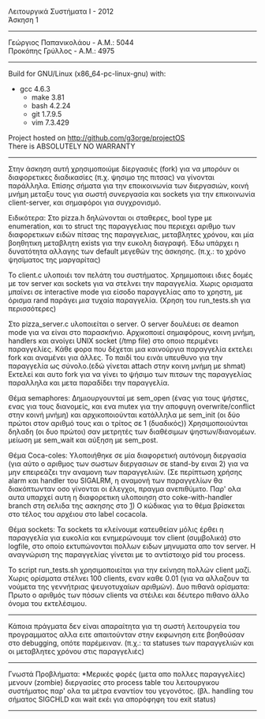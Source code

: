 Λειτουργικά Συστήματα Ι - 2012    
Άσκηση 1

----------
Γεώργιος Παπανικολάου - Α.Μ.: 5044    
Προκόπης Γρύλλος - Α.Μ.: 4975

----------
Build for GNU/Linux (x86_64-pc-linux-gnu) with:
  * gcc 4.6.3
	* make 3.81
	* bash 4.2.24
	* git 1.7.9.5
	* vim 7.3.429

Project hosted on http://github.com/g3orge/projectOS    
There is ABSOLUTELY NO WARRANTY

----------

Στην άσκηση αυτή χρησιμοποιύμε δίεργασιές (fork) για να μπορόυν οι διαφορετικες διαδικασίες (π.χ. ψησιμο της πιτσας) να γίνονται παράλληλα. Επίσης σήματα για την εποικοινωνία των διεργασιών, κοινή μνήμη μεταξυ τους για σωστή συνεργασία και sockets για την επικοινωνία client-server, και σημαφόροι για συγχρονισμό.

Ειδικότερα:
Στο pizza.h δηλώνονται οι σταθερες, bool type με enumeration, και το struct της παραγγελιας που περιεχει αριθμο των διαφορετικων ειδών πίτσας της παραγγελιας, μεταβλητες χρόνου, και μία βοηθητικη μεταβλητη exists για την ευκολη διαγραφή. Έδω υπάρχει η δυνατότητα αλλαγης των default μεγεθών της άσκησης. (π.χ.: το χρόνο ψησίματος της μαργαρίτας)

Το client.c υλοποιέι τον πελάτη του συστήματος. Χρημιμοποιει ιδιες δομές με τον server και sockets για να στελνει την παραγγελία. Χωρις ορισματα μπαίνει σε interactive mode για είσοδο παραγγελίας απο το χρηστη, με όρισμα rand παράγει *μια* τυχαία παραγγελία. (Χρηση του run_tests.sh για περισσότερες)

Στο pizza_server.c υλοποιείται ο server.
Ο server δουλέυει σε deamon mode για να είναι στο παρασκήνιο.
Αρχικοποιεί σημαφόρους, κοινη μνήμη, handlers και ανοίγει UNIX socket (/tmp file) στο οποιο περιμένει παραγγελίες. Κάθε φορα που δέχεται μια καινούργια παραγγελία εκτελει fork και αναμένει για άλλες. Το παιδί του εινάι υπευθυνο για την παραγγελία ως σύνολο.(εδώ γίνεται attach στην κοινη μνήμη με shmat) Εκτελεί και αυτο fork για να γίνει το ψήσιμο των πιτσων της παραγγελίας παραλληλα και μετα παραδίδει την παραγγελία.

Θέμα semaphores:
Δημιουργουνταί με sem_open (ένας για τους ψήστες, ενας για τους διανομείς, και ενα mutex για την αποφυγη overwrite/conflict στην κοινή μνήμη) και αρχικοποιούνται κατάλληλα με sem_init (οι δύο πρώτοι στον αριθμό τους και ο τρίτος σε 1 (δυαδικός))
Χρησιμοποιούνται δηλαδη (οι δυο πρώτοι) σαν μετρητές των διαθέσιμων ψηστων/διανομέων. μείωση με sem_wait και αύξηση με sem_post.

Θέμα Coca-coles:
Υλοποιήθηκε σε μία διαφορετική αυτόνομη διεργασία (για αύτο ο αριθμος των σωστων διεργασιων σε stand-by ειναι 2) για να μην επειρεάζει την αναμονη των παραγγελιών. (Σε περίπτωση χρήσης alarm και handler του SIGALRM, η αναμονή των παραγγελίων θα διακόπτωνταν οσο γίνονται οι έλεγχοι, πραγμα ανεπιθύμιτο. Παρ' ολα αυτα υπαρχεί αυτη η διαφορετικη υλοποιηση στο coke-with-handler branch στη σελιδα της ασκησης στο [1]) O κώδικας για το θέμα βρίσκεται στο τέλος του αρχέιου στο label cocacola.

Θέμα sockets:
Τα sockets τα κλείνουμε κατευθείαν μόλις έρθει η παραγγελία για ευκολία και ενημερώνουμε τον  client (συμβολικά) στο logfile, στο οποίο εκτυπώνονται πολλων ειδων μηνυματα απο τον server. Η αναγνώριση της παραγγελίας γίνεται με το αντίστοιχο pid του process.

Το script run_tests.sh χρησιμοποιείται για την εκίνηση πολλών client μαζί. Χωρις ορίσματα στέλνει 100 clients, εναν καθε 0.01 (για να αλλαζουν τα νούμετα της γεννήτριας ψευγοτυχαίων αριθμών). Δυο πιθανά ορίσματα: Πρωτο ο αριθμός των πόσων clients να στέιλει και δέυτερο πιθανο άλλο όνομα του εκτελέσιμου.

----------

Κάποια πράγματα δεν είναι απαραίτητα για τη σωστή λειτουργεία του προγραμματος αλλα ειτε απαιτούνταν στην εκφωνηση ειτε βοηθούσαν στο debugging, οπότε παρέμειναν. (π.χ.: τα statuses των παραγγελιών και οι μεταβλητες χρόνου στις παραγγελιές)  

----------

Γνωστά Προβλήματα:
*Μερικές φορές (μετα απο πολλες παραγγελίες) μενουν <defunct> (zombie) διεργασίες στο process table του λειτουργικου συστήματος παρ' ολα τα μέτρα εναντίον του γεγονότος. (βλ. handling του σήματος SIGCHLD και wait εκέι για απορόφηφη του exit status)

----------
[1]: http://github.com/g3orge/projectOS/tree/coke-with-handler